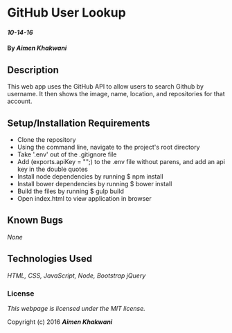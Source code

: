 # GitHub User Lookup

#### _10-14-16_

#### By _**Aimen Khakwani**_

## Description

This web app uses the GitHub API to allow users to search Github by username. It then shows the image, name, location, and repositories for that account. 

## Setup/Installation Requirements

* Clone the repository
* Using the command line, navigate to the project's root directory
* Take '.env' out of the .gitignore file
* Add (exports.apiKey = "";) to the .env file without parens, and add an api key in the double quotes
* Install node dependencies by running $ npm install
* Install bower dependencies by running $ bower install
* Build the files by running $ gulp build
* Open index.html to view application in browser

## Known Bugs

_None_

## Technologies Used

_HTML,
CSS,
JavaScript,
Node,
Bootstrap
jQuery_

### License

*This webpage is licensed under the MIT license.*

Copyright (c) 2016 **_Aimen Khakwani_**
